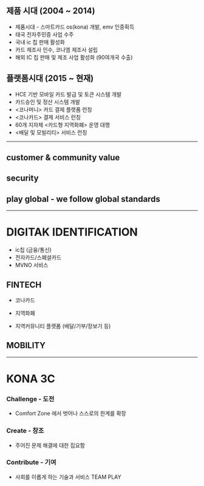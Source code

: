 ## 제품 시대 (2004 ~ 2014)

- 제품시대 - 스마트카드 os(kona) 개발, emv 인증획득
- 태국 전자주민증 사업 수주
- 국내 ic 칩 판매 활성화
- 카드 제조사 인수, 코나엠 제조사 설립
- 해외 IC 칩 판매 및 제조 사업 활성화 (90여개국 수출)

## 플랫폼시대 (2015 ~ 현재)
- HCE 기반 모바일 카드 발급 및 토큰 시스템 개발
- 카드승인 및 정산 시스템 개발
- <코나머니> 카드 결제 플랫폼 런칭
- <코나카드> 결제 서비스 런칭
- 60개 지자체 <카드형 지역화폐> 운영 대행
- <배달 및 모빌리티> 서비스 런칭

--------------------------------------------------------------------------------
## customer & community value
## security
## play global - we follow global standards
--------------------------------------------------------------------------------

# DIGITAK IDENTIFICATION
- ic칩 (금융/통신)
- 전자카드/스폐셜카드
- MVNO 서비스

## FINTECH

- 코나카드

- 지역화폐

- 지역커뮤니티 플랫폼 (배달/기부/장보기 등)


## MOBILITY

--------------------------------------------------------------------------------
# KONA 3C

### Challenge - 도전
- Comfort Zone 에서 벗어나 스스로의 한계를 확장
### Create - 창조
- 주어진 문제 해결에 대한 집요함
### Contribute - 기여
- 사회를 이롭게 하는 기술과 서비스 TEAM PLAY